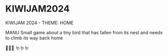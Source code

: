 # KIWIJAM2024
KIWIJAM 2024 - THEME: HOME

MANU
Small game about a tiny bird that has fallen from its nest
and needs to climb its way back home

🥚🐣🐥
🪱🪱🪱


